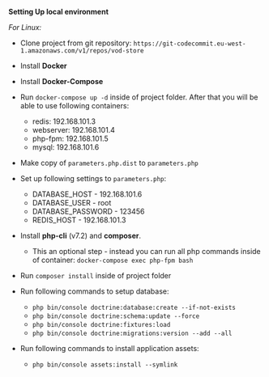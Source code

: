 **Setting Up local environment**

_For Linux:_

- Clone project from git repository: `https://git-codecommit.eu-west-1.amazonaws.com/v1/repos/vod-store`
- Install **Docker** 
- Install **Docker-Compose**
- Run `docker-compose up -d` inside of project folder. After that you will be able to use following containers:
    * redis: 192.168.101.3
    * webserver: 192.168.101.4
    * php-fpm: 192.168.101.5
    * mysql: 192.168.101.6
- Make copy of `parameters.php.dist` to `parameters.php`
- Set up following settings to `parameters.php`:
    * DATABASE_HOST - 192.168.101.6    
    * DATABASE_USER - root    
    * DATABASE_PASSWORD - 123456
    * REDIS_HOST - 192.168.101.3
    
- Install **php-cli** (v7.2) and **composer**.
    * This an optional step - instead you can run all php commands inside of container: `docker-compose exec php-fpm bash`

- Run `composer install` inside of project folder
- Run following commands to setup database:
    * `php bin/console doctrine:database:create --if-not-exists`
    * `php bin/console doctrine:schema:update --force`
    * `php bin/console doctrine:fixtures:load`
    * `php bin/console doctrine:migrations:version --add --all`
- Run following commands to install application assets:
    * `php bin/console assets:install --symlink`

